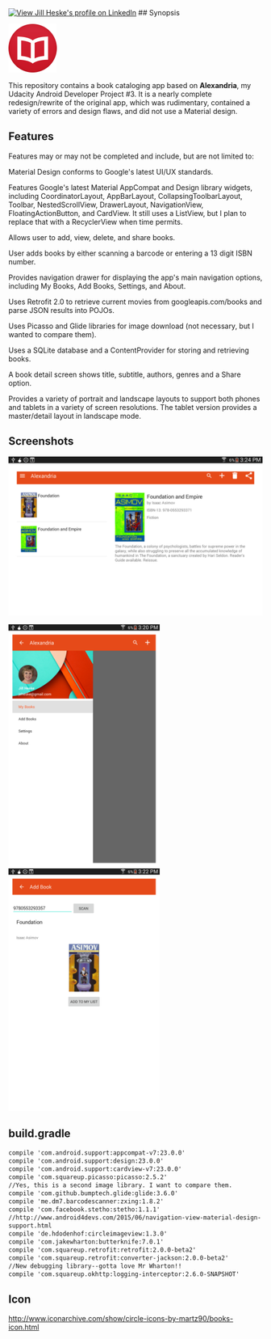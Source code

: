 <a href="https://www.linkedin.com/pub/jill-heske/13/836/635">
                <img src="https://static.licdn.com/scds/common/u/img/webpromo/btn_viewmy_160x33.png" width="160" height="33" border="0" alt="View Jill Heske's profile on LinkedIn"></a>
## Synopsis

![Alexandria icon](https://github.com/jheske/Alexandria/blob/master/app/src/main/res/mipmap-xhdpi/ic_launcher.png?raw=true)

This repository contains a book cataloging app based on **Alexandria**, my Udacity Android Developer Project #3.  It is a nearly complete redesign/rewrite of the original app, which was rudimentary, contained a variety of errors and design flaws, and did not use a Material design.

## Features

Features may or may not be completed and include, but are not limited to:

Material Design conforms to Google's latest UI/UX standards. 

Features Google's latest Material AppCompat and Design library widgets, including CoordinatorLayout, AppBarLayout, CollapsingToolbarLayout, Toolbar, NestedScrollView, DrawerLayout, NavigationView, FloatingActionButton, and CardView.  It still uses a ListView, but I plan to replace that with a RecyclerView when time permits.

Allows user to add, view, delete, and share books.

User adds books by either scanning a barcode or entering a 13 digit ISBN number.

Provides navigation drawer for displaying the app's main navigation options, including My Books, Add Books, Settings, and About.

Uses Retrofit 2.0 to retrieve current movies from googleapis.com/books and parse JSON results into POJOs. 

Uses Picasso and Glide libraries for image download (not necessary, but I wanted to compare them). 

Uses a SQLite database and a ContentProvider for storing and retrieving books.

A book detail screen shows title, subtitle, authors, genres and a Share option.
 
Provides a variety of portrait and landscape layouts to support both phones and tablets in a variety of screen resolutions.  The tablet version provides a master/detail layout in landscape mode.

## Screenshots

<img src="https://github.com/jheske/Alexandria/blob/master/master-detail.png?raw=true" alt="Alexandria master-detail" width="600">

<img src="https://github.com/jheske/Alexandria/blob/master/portrait-nav-drawer.png?raw=true" alt="Alexandria nav drawer" width="300"> <img src="https://github.com/jheske/Alexandria/blob/master/portrait-add-book.png?raw=true" alt="Alexandria master-detail" width="300">


## build.gradle 

    compile 'com.android.support:appcompat-v7:23.0.0'
    compile 'com.android.support:design:23.0.0'
    compile 'com.android.support:cardview-v7:23.0.0'
    compile 'com.squareup.picasso:picasso:2.5.2'
    //Yes, this is a second image library. I want to compare them.
    compile 'com.github.bumptech.glide:glide:3.6.0'
    compile 'me.dm7.barcodescanner:zxing:1.8.2'
    compile 'com.facebook.stetho:stetho:1.1.1'
    //http://www.android4devs.com/2015/06/navigation-view-material-design-support.html
    compile 'de.hdodenhof:circleimageview:1.3.0'
    compile 'com.jakewharton:butterknife:7.0.1'
    compile 'com.squareup.retrofit:retrofit:2.0.0-beta2'
    compile 'com.squareup.retrofit:converter-jackson:2.0.0-beta2'
    //New debugging library--gotta love Mr Wharton!!
    compile 'com.squareup.okhttp:logging-interceptor:2.6.0-SNAPSHOT'

## Icon 

http://www.iconarchive.com/show/circle-icons-by-martz90/books-icon.html




